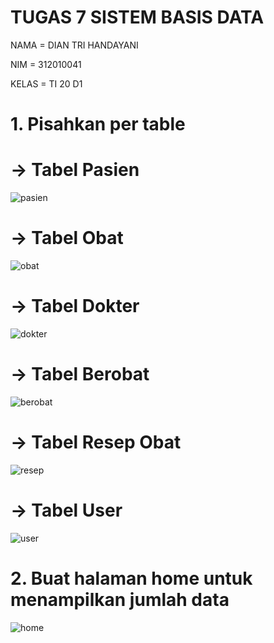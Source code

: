 # TUGAS 7 SISTEM BASIS DATA


NAMA      = DIAN TRI HANDAYANI

NIM       = 312010041

KELAS     = TI 20 D1


# 1. Pisahkan per table

# -> Tabel Pasien

![pasien](https://user-images.githubusercontent.com/101880835/174470392-d86a51b3-85b9-408c-a709-829aa391849e.png)

# -> Tabel Obat

![obat](https://user-images.githubusercontent.com/101880835/174470522-50076d80-e89c-478c-ac09-c85235414afe.png)

# -> Tabel Dokter

![dokter](https://user-images.githubusercontent.com/101880835/174470395-20a37a3c-1abc-45ce-bb5f-9e706d859741.png)


# -> Tabel Berobat 

![berobat](https://user-images.githubusercontent.com/101880835/174470400-0497b3cc-f34d-46d4-863a-7a3b2ea5df3e.png)


# -> Tabel Resep Obat

![resep](https://user-images.githubusercontent.com/101880835/174470402-8bd03a53-4f41-446c-a2d2-956ea229d2c6.png)


# -> Tabel User

![user](https://user-images.githubusercontent.com/101880835/174470404-471cb324-acd0-4b52-abec-5cd1d39d594a.png)

# 2. Buat halaman home untuk menampilkan jumlah data

![home](https://user-images.githubusercontent.com/101880835/174470388-437178ca-8db6-4978-885f-297637cbfb1a.png)
